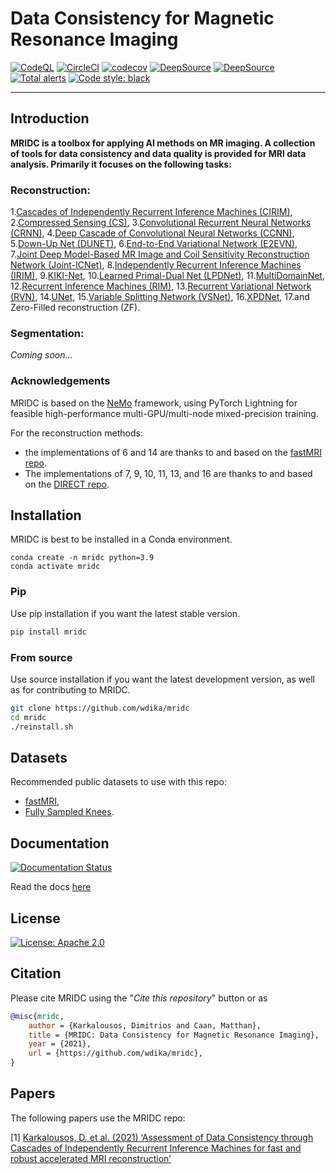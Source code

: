 # Data Consistency for Magnetic Resonance Imaging

[![CodeQL](https://github.com/wdika/mridc/actions/workflows/codeql-analysis.yml/badge.svg)](https://github.com/wdika/mridc/actions/workflows/codeql-analysis.yml)
[![CircleCI](https://circleci.com/gh/wdika/mridc/tree/main.svg?style=svg)](https://circleci.com/gh/wdika/mridc/tree/main)
[![codecov](https://codecov.io/gh/wdika/mridc/branch/main/graph/badge.svg?token=KPPQ33DOTF)](https://codecov.io/gh/wdika/mridc)
[![DeepSource](https://deepsource.io/gh/wdika/mridc.svg/?label=active+issues&show_trend=true&token=txj87v43GA6vhpbSwPEUTQtX)](https://deepsource.io/gh/wdika/mridc/?ref=repository-badge)
[![DeepSource](https://deepsource.io/gh/wdika/mridc.svg/?label=resolved+issues&show_trend=true&token=txj87v43GA6vhpbSwPEUTQtX)](https://deepsource.io/gh/wdika/mridc/?ref=repository-badge)
[![Total alerts](https://img.shields.io/lgtm/alerts/g/wdika/mridc.svg?logo=lgtm&logoWidth=18)](https://lgtm.com/projects/g/wdika/mridc/alerts/)
<a href="https://github.com/psf/black"><img alt="Code style: black" src="https://img.shields.io/badge/code%20style-black-000000.svg"></a>

---
## Introduction

**MRIDC is a toolbox for applying AI methods on MR imaging. A collection of tools for data consistency and data quality
is provided for MRI data analysis. Primarily it focuses on the following tasks:**

### **Reconstruction**: 
1.[Cascades of Independently Recurrent Inference Machines (CIRIM)](https://iopscience.iop.org/article/10.1088/1361-6560/ac6cc2),
2.[Compressed Sensing (CS)](https://ieeexplore.ieee.org/document/4472246),
3.[Convolutional Recurrent Neural Networks (CRNN)](https://ieeexplore.ieee.org/document/8425639),
4.[Deep Cascade of Convolutional Neural Networks (CCNN)](https://ieeexplore.ieee.org/document/8067520),
5.[Down-Up Net (DUNET)](https://onlinelibrary.wiley.com/doi/10.1002/mrm.28827),
6.[End-to-End Variational Network (E2EVN)](https://link.springer.com/chapter/10.1007/978-3-030-59713-9_7),
7.[Joint Deep Model-Based MR Image and Coil Sensitivity Reconstruction Network (Joint-ICNet)](https://ieeexplore.ieee.org/document/9578412),
8.[Independently Recurrent Inference Machines (IRIM)](http://arxiv.org/abs/2012.07819),
9.[KIKI-Net](https://onlinelibrary.wiley.com/doi/10.1002/mrm.27201),
10.[Learned Primal-Dual Net (LPDNet)](https://ieeexplore.ieee.org/document/8271999),
11.[MultiDomainNet](https://www.ncbi.nlm.nih.gov/pmc/articles/PMC8428775/),
12.[Recurrent Inference Machines (RIM)](https://www.sciencedirect.com/science/article/abs/pii/S1361841518306078?via%3Dihub),
13.[Recurrent Variational Network (RVN)](https://arxiv.org/abs/2111.09639),
14.[UNet](https://link.springer.com/chapter/10.1007/978-3-319-24574-4_28),
15.[Variable Splitting Network (VSNet)](https://dl.acm.org/doi/abs/10.1007/978-3-030-32251-9_78),
16.[XPDNet](https://arxiv.org/abs/2010.07290),
17.and Zero-Filled reconstruction (ZF).

### **Segmentation**: 
_Coming soon..._

### **Acknowledgements** 

MRIDC is based on the [NeMo](https://github.com/NVIDIA/NeMo) framework, using PyTorch Lightning for feasible 
high-performance multi-GPU/multi-node mixed-precision training. 

For the reconstruction methods: 
- the implementations of 6 and 14 are thanks to and based on the [fastMRI repo](https://github.com/facebookresearch/fastMRI).
- The implementations of 7, 9, 10, 11, 13, and 16 are thanks to and based on the [DIRECT repo](https://github.com/NKI-AI/direct).

## Installation

MRIDC is best to be installed in a Conda environment.

    conda create -n mridc python=3.9
    conda activate mridc

### Pip

Use pip installation if you want the latest stable version.
```bash
pip install mridc
```

### From source

Use source installation if you want the latest development version, as well as for contributing to MRIDC.

```bash
git clone https://github.com/wdika/mridc
cd mridc
./reinstall.sh
```

## Datasets

Recommended public datasets to use with this repo:

- [fastMRI](http://arxiv.org/abs/1811.08839),
- [Fully Sampled Knees](http://old.mridata.org/fullysampled/knees/).

## Documentation

[![Documentation Status](https://readthedocs.org/projects/mridc/badge/?version=latest)](https://mridc.readthedocs.io/en/latest/?badge=latest)

Read the docs [here](https://mridc.readthedocs.io/en/latest/index.html)

## License

[![License: Apache 2.0](https://img.shields.io/badge/License-Apache%202.0-blue.svg)](https://opensource.org/licenses/Apache-2.0)

## Citation

Please cite MRIDC using the "_Cite this repository_" button or as

```BibTeX
@misc{mridc,
    author = {Karkalousos, Dimitrios and Caan, Matthan},
    title = {MRIDC: Data Consistency for Magnetic Resonance Imaging},
    year = {2021},
    url = {https://github.com/wdika/mridc},
}
```

## Papers

The following papers use the MRIDC repo:

[1] [Karkalousos, D. et al. (2021) ‘Assessment of Data Consistency through Cascades of Independently Recurrent 
Inference Machines for fast and robust accelerated MRI reconstruction’](https://iopscience.iop.org/article/10.1088/1361-6560/ac6cc2)
